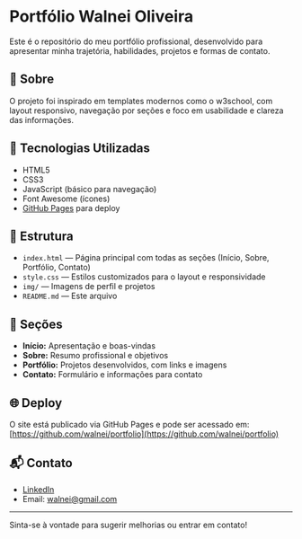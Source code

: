 # Portfólio Walnei Oliveira

Este é o repositório do meu portfólio profissional, desenvolvido para apresentar minha trajetória, habilidades, projetos e formas de contato.

## 📄 Sobre

O projeto foi inspirado em templates modernos como o w3school, com layout responsivo, navegação por seções e foco em usabilidade e clareza das informações.

## 🚀 Tecnologias Utilizadas

- HTML5
- CSS3
- JavaScript (básico para navegação)
- Font Awesome (ícones)
- [GitHub Pages](https://pages.github.com/) para deploy

## 📁 Estrutura

- `index.html` — Página principal com todas as seções (Início, Sobre, Portfólio, Contato)
- `style.css` — Estilos customizados para o layout e responsividade
- `img/` — Imagens de perfil e projetos
- `README.md` — Este arquivo

## 💼 Seções

- **Início:** Apresentação e boas-vindas
- **Sobre:** Resumo profissional e objetivos
- **Portfólio:** Projetos desenvolvidos, com links e imagens
- **Contato:** Formulário e informações para contato

## 🌐 Deploy

O site está publicado via GitHub Pages e pode ser acessado em:  
[https://github.com/walnei/portfolio](https://github.com/walnei/portfolio)

## 📬 Contato

- [LinkedIn](https://www.linkedin.com/in/walnei-oliveira/)
- Email: walnei@gmail.com

---

Sinta-se à vontade para sugerir melhorias ou entrar em contato!